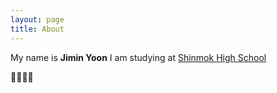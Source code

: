 ```yaml
---
layout: page
title: About
---
```


My name is **Jimin Yoon** 
I am studying at [Shinmok High School](https://shinmok.sen.hs.kr/)

🚀🚀🚀🚀
